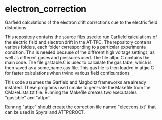 # electron_correction
Garfield calculations of the electron drift corrections due to the electric field distortions

This repository contains the source files used to run Garfield calculations of the electric field and electron drift in the AT-TPC.
The repository contains various folders, each folder corresponding to a particular experimental condition.
This is needed because of the different high voltage settings, as well as different gases and pressures used.
The file attpc.C contains the main code. The file gastable.C is used to calculate the gas table, which is then saved as a some_name.gas file.
This gas file is then loaded in attpc.C for faster calculations when trying various field configurations.

This code assumes the Garfield and Magboltz frameworks are already installed.
These programs used cmake to generate the Makefile from the CMakeLists.txt file.
Running the Makefile creates two executables "gastable" and "attpc".

Running "attpc" should create the correction file named "electrons.txt" that can be used in Spyral and ATTPCROOT.
